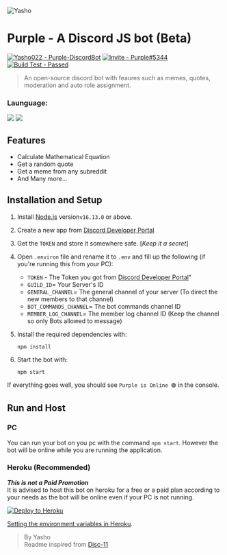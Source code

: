 ![Yasho](https://i.imgur.com/3qGmuev.png) 

# Purple - A Discord JS bot (Beta)

[![Yasho022 - Purple-DiscordBot](https://img.shields.io/static/v1?label=Yasho022&message=Purple-DiscordBot&color=%235e324&logo=github)](https://github.com/Yasho022/Purple-DiscordBot "Go to GitHub repo")
[![Invite - Purple#5344](https://img.shields.io/static/v1?label=Invite&message=Purple%235344&color=%234248f5&logo=https%3A%2F%2Flogos-world.net%2Fwp-content%2Fuploads%2F2020%2F12%2FDiscord-Logo.png)](https://discord.com/api/oauth2/authorize?client_id=908201780494606356&permissions=397808498902&scope=bot%20applications.commands)
[![Build Test - Passed](https://img.shields.io/badge/Build_Test-Passed-success)](https://github.com/Yasho022/Purple-DiscordBot/actions)
> An open-source discord bot with feaures such as memes, quotes, moderation and auto role assignment.

### Launguage: <br>
<img src="https://img.shields.io/badge/JavaScript-323330?style=for-the-badge&logo=javascript&logoColor=F7DF1E">
<img src="https://img.shields.io/badge/Node.js-339933?style=for-the-badge&logo=nodedotjs&logoColor=white">

## Features
- Calculate Mathematical Equation
- Get a random quote
- Get a meme from any subreddit
- And Many more...

## Installation and Setup
1. Install [Node.js](https://nodejs.org/en/) version`v16.13.0` or above.

1. Create a new app from [Discord Developer Portal](https://discord.com/developers/applications)
1. Get the `TOKEN` and store it somewhere safe. [_Keep it a secret_]
1. Open `.environ` file and rename it to `.env` and fill up the following (if you're running this from your PC): 
    - `TOKEN` - The Token you got from [Discord Developer Portal](https://discord.com/developers/)"
    - `GUILD_ID`= Your Server's ID
    - `GENERAL_CHANNEL`= The general channel of your server (To direct the new members to that channel)
    - `BOT_COMMANDS_CHANNEL`= The bot commands channel ID
    - `MEMBER_LOG_CHANNEL`= The member log channel ID (Keep the channel so only Bots allowed to message)
1. Install the required dependencies with:
    ```
    npm install
    ```
1. Start the bot with:
    ```
    npm start
    ```

If everything goes well, you should see `Purple is Online 🟢` in the console. 

## Run and Host
### PC
You can run your bot on you pc with the command `npm start`. However the bot will be online while you are running the application.
### Heroku (Recommended)
**_This is not a Paid Promotion_**<br>
It is advised to host this bot on heroku for a free or a paid plan according to your needs as the bot will be online even if your PC is not running.


<a href="https://heroku.com/deploy?template=https://github.com/Yasho022/Purple-DiscordBot"><img src="https://www.herokucdn.com/deploy/button.svg" alt="Deploy to Heroku"></a>

[Setting the environment variables in Heroku](https://devcenter.heroku.com/articles/config-vars).


> By Yasho<br>
 Readme inspired from [Disc-11](https://github.com/zhycorp/disc-11/blob/main/README.md)
